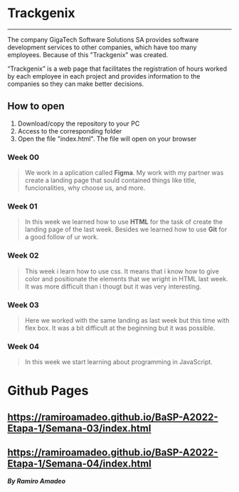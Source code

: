 # Trackgenix
***
The company GigaTech Software Solutions SA provides software development services to other companies, which have too many employees. Because of this "Trackgenix" was created.

“Trackgenix” is a web page that facilitates the registration of hours worked by each employee in each project and provides information to the companies so they can make better decisions.

## How to open

1. Download/copy the repository to your PC
2. Access to the corresponding folder
3. Open the file "index.html". The file will open on your browser

### Week 00

> We work in a aplication called **Figma**. My work with my partner was create a landing page that sould contained things like title, funcionalities, why choose us, and more.

### Week 01

> In this week we learned how to use **HTML** for the task of create the landing page of the last week. Besides we learned how to use **Git** for a good follow of ur work.

### Week 02
> This week i learn how to use css. It means that i know how to give color and positionate the elements that we wright in HTML last week. It was more difficult than i thougt but it was very interesting.

### Week 03
> Here we worked with the same landing as last week but this time with flex box. It was a bit difficult at the beginning but it was possible.

### Week 04
> In this week we start learning about programming in JavaScript.

# Github Pages
## https://ramiroamadeo.github.io/BaSP-A2022-Etapa-1/Semana-03/index.html
## https://ramiroamadeo.github.io/BaSP-A2022-Etapa-1/Semana-04/index.html

**_By Ramiro Amadeo_**